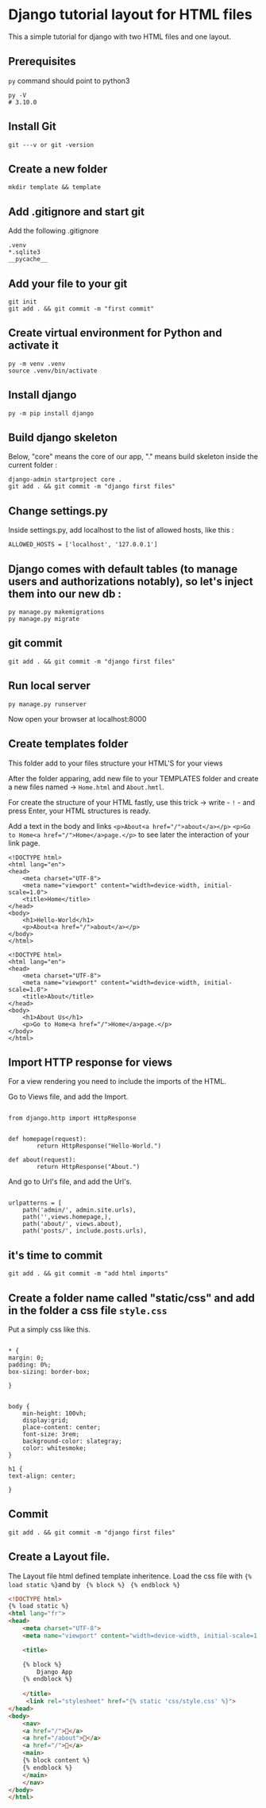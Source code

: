 # Django tutorial layout for HTML files 

This a simple tutorial for django with two HTML files and one layout.

## Prerequisites

`py` command should point to python3

```shell
py -V
# 3.10.0
```

## Install Git

```
git ---v or git -version
```

## Create a new folder

```shell
mkdir template && template
```

## Add .gitignore and start git

Add the following .gitignore

```shell
.venv
*.sqlite3
__pycache__
```

## Add your file to your git 

```shell
git init
git add . && git commit -m "first commit"
```

## Create virtual environment for Python and activate it

```shell
py -m venv .venv
source .venv/bin/activate
```

## Install django 

```shell
py -m pip install django
```

## Build django skeleton

Below, "core" means the core of our app, "." means build skeleton inside the current folder :

```shell
django-admin startproject core .
git add . && git commit -m "django first files"
```

## Change settings.py

Inside settings.py, add localhost to the list of allowed hosts, like this :

```
ALLOWED_HOSTS = ['localhost', '127.0.0.1']
```


## Django comes with default tables (to manage users and authorizations notably), so let's inject them into our new db :

```
py manage.py makemigrations 
py manage.py migrate 
```
## git commit

```
git add . && git commit -m "django first files"
```

## Run local server ##
```
py manage.py runserver
```
Now open your browser at localhost:8000

## Create templates folder

This folder add to your files structure your HTML'S for your views

After the folder apparing, add new file to your TEMPLATES folder and create a new files named -> `Home.html` and `About.hmtl`.

For create the structure of your HTML fastly, use this trick -> write - `!` - and press Enter, your HTML structures is ready.

Add a text in the body and links `<p>About<a href="/">about</a></p>`  `<p>Go to Home<a href="/">Home</a>page.</p>` to see later the interaction of your link page.

```
<!DOCTYPE html>
<html lang="en">
<head>
    <meta charset="UTF-8">
    <meta name="viewport" content="width=device-width, initial-scale=1.0">
    <title>Home</title>
</head>
<body>
    <h1>Hello-World</h1>
    <p>About<a href="/">about</a></p>
</body>
</html>
```
```
<!DOCTYPE html>
<html lang="en">
<head>
    <meta charset="UTF-8">
    <meta name="viewport" content="width=device-width, initial-scale=1.0">
    <title>About</title>
</head>
<body>
    <h1>About Us</h1>
    <p>Go to Home<a href="/">Home</a>page.</p>
</body>
</html>
```

## Import HTTP response for views

For a view rendering you need to include the imports of the HTML.

Go to Views file, and add the Import.

```

from django.http import HttpResponse


def homepage(request):
        return HttpResponse("Hello-World.")

def about(request):
        return HttpResponse("About.")

```
And go to Url's file, and add the Url's.

```shell

urlpatterns = [
    path('admin/', admin.site.urls),
    path('',views.homepage,),
    path('about/', views.about),
    path('posts/', include.posts.urls),

```

## it's time to commit

```
git add . && git commit -m "add html imports"

```

## Create a folder name called "static/css" and add in the folder a css file `style.css`
Put a simply css like this.

```

* {
margin: 0;
padding: 0%;
box-sizing: border-box;

}


body {
    min-height: 100vh;
    display:grid;
    place-content: center;
    font-size: 3rem;
    background-color: slategray;
    color: whitesmoke;
}

h1 {
text-align: center;

}
```

## Commit 

```shell
git add . && git commit -m "django first files"

```




## Create a Layout file.

The Layout file html defined template inheritence.
Load the css file with `{% load static %}`and by ` {% block %}` ` {% endblock %}`


```html
<!DOCTYPE html>
{% load static %}
<html lang="fr">
<head>
    <meta charset="UTF-8">
    <meta name="viewport" content="width=device-width, initial-scale=1.0">

    <title>

    {% block %}
        Django App
    {% endblock %}
    
    </title>
     <link rel="stylesheet" href="{% static 'css/style.css' %}">
</head>
<body>
    <nav>
    <a href="/">🏡</a> 
    <a href="/about">👀</a> 
    <a href="/">📰</a> 
    <main>
    {% block content %}
    {% endblock %}
    </main>
    </nav>
</body>
</html>

```
